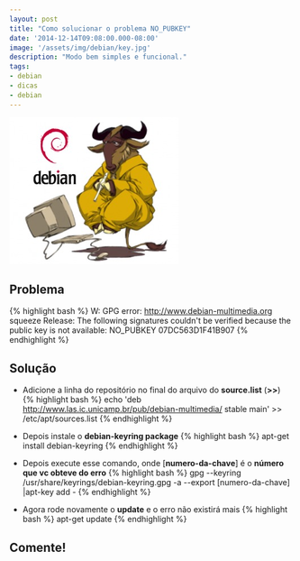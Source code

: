 ```yaml
---
layout: post
title: "Como solucionar o problema NO_PUBKEY"
date: '2014-12-14T09:08:00.000-08:00'
image: '/assets/img/debian/key.jpg'
description: "Modo bem simples e funcional."
tags:
- debian
- dicas
- debian
---
```


![Como solucionar o problema NO_PUBKEY](/assets/img/debian/key.jpg "Como solucionar o problema NO_PUBKEY")

## Problema
{% highlight bash %}
W: GPG error: http://www.debian-multimedia.org squeeze Release:
The following signatures couldn't be verified because the public key is not available: NO_PUBKEY 07DC563D1F41B907
{% endhighlight %}

## Solução

- Adicione a linha do repositório no final do arquivo do __source.list__ (__>>__)
{% highlight bash %}
echo 'deb http://www.las.ic.unicamp.br/pub/debian-multimedia/ stable main' >> /etc/apt/sources.list
{% endhighlight %}

- Depois instale o __debian-keyring package__
{% highlight bash %}
apt-get install debian-keyring
{% endhighlight %}

- Depois execute esse comando, onde [__numero-da-chave__] é o __número que vc obteve do erro__
{% highlight bash %}
gpg --keyring /usr/share/keyrings/debian-keyring.gpg -a --export [numero-da-chave] |apt-key add -
{% endhighlight %}

- Agora rode novamente o __update__ e o erro não existirá mais
{% highlight bash %}
apt-get update
{% endhighlight %}

## Comente!

<script async src="https://pagead2.googlesyndication.com/pagead/js/adsbygoogle.js"></script>

<!-- Informat -->
<ins class="adsbygoogle"
 style="display:block"
 data-ad-client="ca-pub-2838251107855362"
 data-ad-slot="2327980059"
 data-ad-format="auto"
 data-full-width-responsive="true"></ins>

<script>
(adsbygoogle = window.adsbygoogle || []).push({});
</script>



